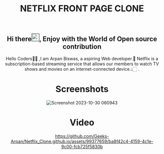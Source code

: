 <h1 align="center"> NETFLIX FRONT PAGE CLONE </h1>

<div align="center">
<br>
<h2 align="center">Hi there<a href=""><img src="https://raw.githubusercontent.com/MartinHeinz/MartinHeinz/master/wave.gif" width="25" height="25"/></a>, Enjoy with the World of Open source contribution </h2>


<p>Hello Coders👨‍💻 ,I am Arpan Biswas, a aspiring Web developer.🤖 Netflix is a subscription-based streaming service that allows our members to watch TV shows and movies on an internet-connected device.👆🏻 .</p>


# Screenshots
![Screenshot 2023-10-30 060943](https://github.com/Geeks-Arpan/Netflix_Clone.github.io/assets/99377659/058235be-d9d9-468c-86a6-b8978c7f6dc7)
# Video
https://github.com/Geeks-Arpan/Netflix_Clone.github.io/assets/99377659/ba8f42c4-4159-4c1e-9c00-fcb725f5830b
